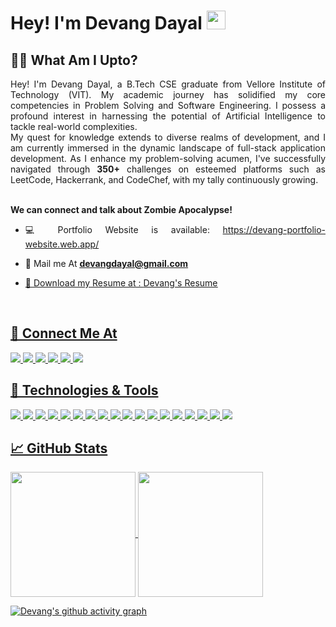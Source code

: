 # Hey! I'm Devang Dayal <img src="https://raw.githubusercontent.com/MartinHeinz/MartinHeinz/master/wave.gif" width=30>

## 👩‍💻 What Am I Upto?
<div align="justify"> 
Hey! I'm Devang Dayal, a B.Tech CSE graduate from Vellore Institute of Technology (VIT). My academic journey has solidified my core competencies in Problem Solving and Software Engineering. I possess a profound interest in harnessing the potential of Artificial Intelligence to tackle real-world complexities. <br>
My quest for knowledge extends to diverse realms of development, and I am currently immersed in the dynamic landscape of full-stack application development. As I enhance my problem-solving acumen, I've successfully navigated through <b>350+</b> challenges on esteemed platforms such as LeetCode, Hackerrank, and CodeChef, with my tally continuously growing.
</div>
<div align="justify"><br>
  
<b> We can connect and talk about Zombie Apocalypse! </b>
<br> 
<p>
  
  -  💻 Portfolio Website is available: https://devang-portfolio-website.web.app/

  -  📧 Mail me At  <u><b> devangdayal@gmail.com  </b>
  
  -  📧 Download my Resume at : <a href="https://drive.google.com/file/d/1VCgxE9lll1GJN4wQfQF9_7d_w3KiKHfQ/view?usp=drive_link" alt="DevangDayal">Devang's Resume</a>
  
<br>  
</p>
</div>


## 📱 Connect Me At
<div>
 <a href="https://github.com/devangdayal"> <img src="https://img.shields.io/badge/GitHub-100000?style=for-the-badge&logo=github&logoColor=white" /></a>
 <a href="https://linkedin.com/in/devangdayal/"> <img src="https://img.shields.io/badge/LinkedIn-0077B5?style=for-the-badge&logo=linkedin&logoColor=white" /> </a> 
 <a href="https://medium.com/@devangdayal"> <img src="https://img.shields.io/badge/Medium-12100E?style=for-the-badge&logo=medium&logoColor=white" /> </a>
 <a href="https://twitter.com/devangdayal"> <img src="https://img.shields.io/badge/Twitter-1DA1F2?style=for-the-badge&logo=twitter&logoColor=white" /></a>
 <a href="https://stackoverflow.com/users/16758661/devang-dayal?tab=profile"> <img src="https://img.shields.io/badge/Stack_Overflow-FE7A16?style=for-the-badge&logo=stack-overflow&logoColor=white"/></a>   
 <a href="https://www.hackerrank.com/devangdayal?hr_r=1"> <img src="https://img.shields.io/badge/-Hackerrank-2EC866?style=for-the-badge&logo=HackerRank&logoColor=white" /></a> 

</div>


## 🔧 Technologies & Tools
<div>
  <img src="https://img.shields.io/badge/Python-FFD43B?style=for-the-badge&logo=python&logoColor=darkgreen" />
  <img src="https://img.shields.io/badge/TensorFlow-FF6F00?style=for-the-badge&logo=TensorFlow&logoColor=white" />
  <img src="https://img.shields.io/badge/conda-342B029.svg?&style=for-the-badge&logo=anaconda&logoColor=white"  />
  <img src="https://img.shields.io/badge/Keras-D00000?style=for-the-badge&logo=Keras&logoColor=white" />
  <img src="https://img.shields.io/badge/scikit_learn-F7931E?style=for-the-badge&logo=scikit-learn&logoColor=white" />
  <img src="https://img.shields.io/badge/Flask-000000?style=for-the-badge&logo=flask&logoColor=white" />
  <img src="https://img.shields.io/badge/MySQL-00000F?style=for-the-badge&logo=mysql&logoColor=white" />
  <img src="https://img.shields.io/badge/OpenCV-27338e?style=for-the-badge&logo=OpenCV&logoColor=white" />
  <img src="https://img.shields.io/badge/R-276DC3?style=for-the-badge&logo=r&logoColor=white" />
  <img src="https://img.shields.io/badge/Numpy-777BB4?style=for-the-badge&logo=numpy&logoColor=white" /> 
  <img src="https://img.shields.io/badge/Pandas-2C2D72?style=for-the-badge&logo=pandas&logoColor=white" /> 
  <img src="https://img.shields.io/badge/Plotly-239120?style=for-the-badge&logo=plotly&logoColor=white" />
  <img src="https://img.shields.io/badge/HTML5-E34F26?style=for-the-badge&logo=html5&logoColor=white" />
  <img src="https://img.shields.io/badge/CSS3-1572B6?style=for-the-badge&logo=css3&logoColor=white" />
  <img src="https://img.shields.io/badge/C-00599C?style=for-the-badge&logo=c&logoColor=white" />
  <img src="https://img.shields.io/badge/C%2B%2B-00599C?style=for-the-badge&logo=c%2B%2B&logoColor=white" /> 
  <img src="https://img.shields.io/badge/Java-ED8B00?style=for-the-badge&logo=java&logoColor=white" /> 
  <img src="https://img.shields.io/badge/JavaScript-323330?style=for-the-badge&logo=javascript&logoColor=F7DF1E" />

</div>

## &#x1f4c8; GitHub Stats

<a href="https://github.com/devangdayal/">
  <img height=200 align="center" src="https://github-readme-stats.vercel.app/api?username=devangdayal&theme=vue-dark&show_icons=true" />
</a>
<a href="https://github.com/devangdayal">
  <img height=200 align="center" src="https://github-readme-stats.vercel.app/api/top-langs?username=devangdayal&layout=compact&langs_count=8&card_width=320" />
</a>


[![Devang's github activity graph](https://github-readme-activity-graph.vercel.app/graph?username=devangdayal&theme=tokyo-night)](https://github.com/ashutosh00710/github-readme-activity-graph)
